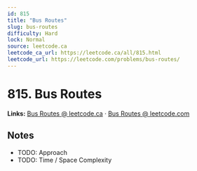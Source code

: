 ```yaml
--- 
id: 815
title: "Bus Routes"
slug: bus-routes
difficulty: Hard
lock: Normal
source: leetcode.ca
leetcode_ca_url: https://leetcode.ca/all/815.html
leetcode_url: https://leetcode.com/problems/bus-routes/
---
```


# 815. Bus Routes

**Links:** [Bus Routes @ leetcode.ca](https://leetcode.ca/all/815.html) · [Bus Routes @ leetcode.com](https://leetcode.com/problems/bus-routes/)

## Notes
- TODO: Approach
- TODO: Time / Space Complexity
